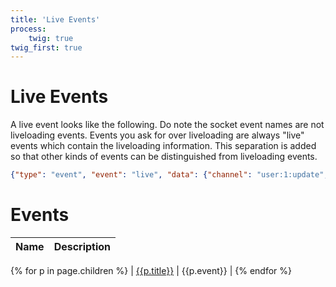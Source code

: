 ```yaml
---
title: 'Live Events'
process:
    twig: true
twig_first: true
---
```

# Live Events

A live event looks like the following. Do note the socket event names are not liveloading events. Events you ask for over liveloading are always "live" events which contain the liveloading information. This separation is added so that other kinds of events can be distinguished from liveloading events.

```json
{"type": "event", "event": "live", "data": {"channel": "user:1:update", "payload": {"sparks": 10000}}}
```

# Events

|Name|Description|
|----|-----------|
{% for p in page.children %}
| [{{p.title}}]({{p.url}}) | {{p.event}} |
{% endfor %}
